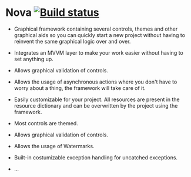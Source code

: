 Nova [![Build status](https://ci.appveyor.com/api/projects/status?id=x9427h8gu7woq1nq)](https://ci.appveyor.com/project/Nova)
====

* Graphical framework containing several controls, themes and other graphical aids so you can quickly start a new project without having to reinvent the same graphical logic over and over.

* Integrates an MVVM layer to make your work easier without having to set anything up.

* Allows graphical validation of controls.

* Allows the usage of asynchronous actions where you don't have to worry about a thing, the framework will take care of it.

* Easily customizable for your project. All resources are present in the resource dictionary and can be overwritten by the project using the framework.

* Most controls are themed.

* Allows graphical validation of controls.

* Allows the usage of Watermarks.

* Built-in costumizable exception handling for uncatched exceptions.

* ...
